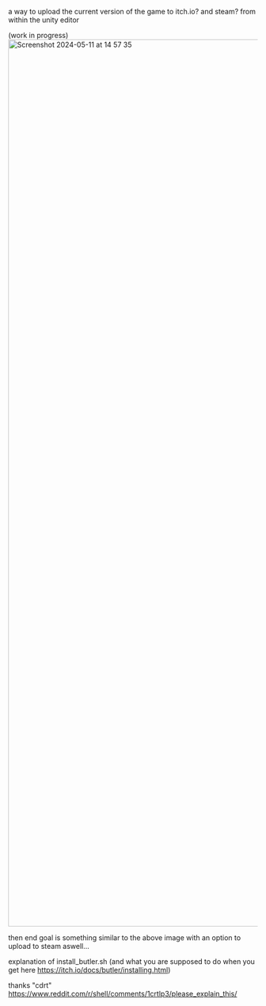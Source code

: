 a way to upload the current version of the game to itch.io? and steam?  from within the unity editor

(work in progress)
<img width="1789" alt="Screenshot 2024-05-11 at 14 57 35" src="https://github.com/MonkeyWearingAFezWithAMop/UnityBuild-Upload/assets/167363465/8d27869c-ef43-4857-b7f5-8e2b05cb9746">

then end goal is something similar to the above image with an option to upload to steam aswell...



explanation of install_butler.sh (and what you are supposed to do when you get here https://itch.io/docs/butler/installing.html)

thanks "cdrt"
https://www.reddit.com/r/shell/comments/1crtlp3/please_explain_this/
